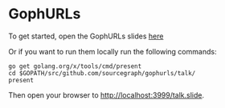 # GophURLs

To get started, open the GophURLs slides [here](http://go-talks.appspot.com/github.com/sourcegraph/gophurls/talk/talk.slide)

Or if you want to run them locally run the following commands:

```
go get golang.org/x/tools/cmd/present
cd $GOPATH/src/github.com/sourcegraph/gophurls/talk/
present
````

Then open your browser to [http://localhost:3999/talk.slide](http://localhost:3999/talk.slide).
